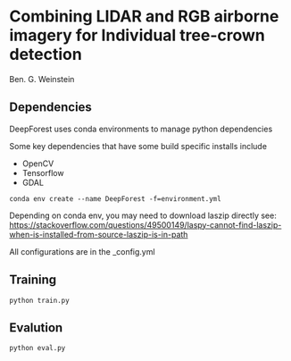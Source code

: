 # Combining LIDAR and RGB airborne imagery for Individual tree-crown detection

Ben. G. Weinstein

## Dependencies

DeepForest uses conda environments to manage python dependencies

Some key dependencies that have some build specific installs include

* OpenCV
* Tensorflow
* GDAL

```
conda env create --name DeepForest -f=environment.yml
```

Depending on conda env, you may need to download laszip directly see: https://stackoverflow.com/questions/49500149/laspy-cannot-find-laszip-when-is-installed-from-source-laszip-is-in-path

All configurations are in the _config.yml 

## Training

```
python train.py
```

## Evalution

```
python eval.py
```
